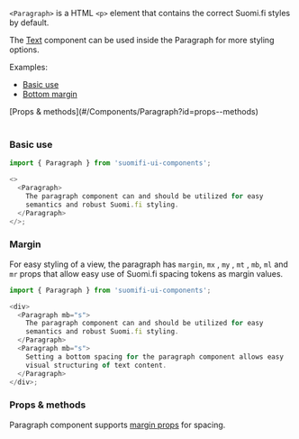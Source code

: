 `<Paragraph>` is a HTML `<p>` element that contains the correct Suomi.fi styles by default.

The [Text](./#/Components/Text) component can be used inside the Paragraph for more styling options.

Examples:

- [Basic use](./#/Components/Paragraph?id=basic-use)
- [Bottom margin](./#/Components/Paragraph?id=bottom-margin)

<div style="margin-bottom: 40px">
  [Props & methods](#/Components/Paragraph?id=props--methods)
</div>

### Basic use

```js
import { Paragraph } from 'suomifi-ui-components';

<>
  <Paragraph>
    The paragraph component can and should be utilized for easy
    semantics and robust Suomi.fi styling.
  </Paragraph>
</>;
```

### Margin

For easy styling of a view, the paragraph has `margin`, `mx` , `my` , `mt` , `mb`, `ml` and `mr` props that allow easy use of Suomi.fi spacing tokens as margin values.

```js
import { Paragraph } from 'suomifi-ui-components';

<div>
  <Paragraph mb="s">
    The paragraph component can and should be utilized for easy
    semantics and robust Suomi.fi styling.
  </Paragraph>
  <Paragraph mb="s">
    Setting a bottom spacing for the paragraph component allows easy
    visual structuring of text content.
  </Paragraph>
</div>;
```

### Props & methods

Paragraph component supports [margin props](./#/Spacing/Margin%20props) for spacing.
